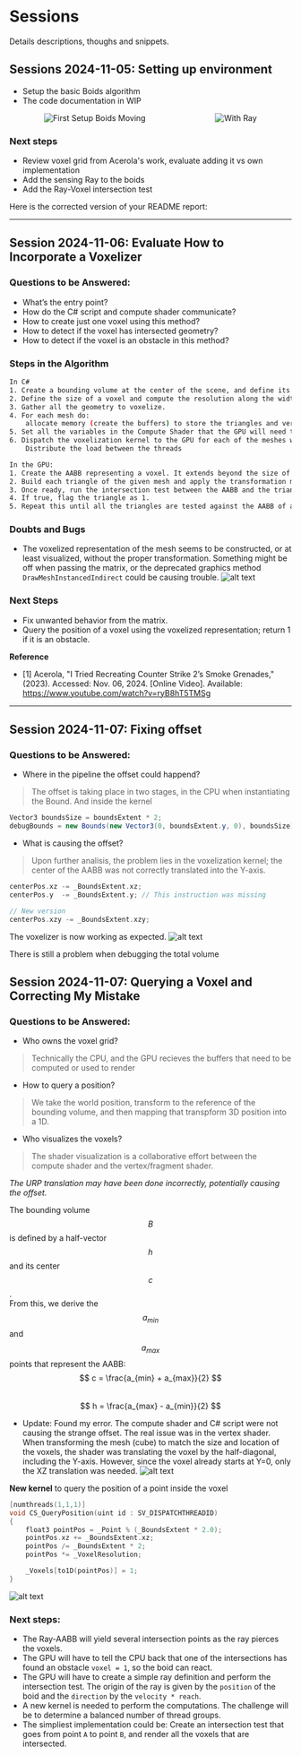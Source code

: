 # Sessions
Details descriptions, thoughs and snippets.

## Sessions 2024-11-05: Setting up environment
- Setup the basic Boids algorithm
- The code documentation in WIP

<div style="display: flex; justify-content: space-around; align-items: center;">
    <img src="Assets/Art/Images/first_setup_boids_moving.gif" alt="First Setup Boids Moving" style="max-width: 45%;">
    <img src="Assets/Art/Images/wth_ray.gif" alt="With Ray" style="max-width: 45%;">
</div>


### Next steps
- Review voxel grid from Acerola's work, evaluate adding it vs own implementation
- Add the sensing Ray to the boids
- Add the Ray-Voxel intersection test

Here is the corrected version of your README report:

---

## Session 2024-11-06: Evaluate How to Incorporate a Voxelizer

### Questions to be Answered:
- What’s the entry point?
- How do the C# script and compute shader communicate?
- How to create just one voxel using this method?
- How to detect if the voxel has intersected geometry?
- How to detect if the voxel is an obstacle in this method?

### Steps in the Algorithm
``` bash
In C#
1. Create a bounding volume at the center of the scene, and define its width, height, and depth.
2. Define the size of a voxel and compute the resolution along the width, height, and depth axes.
3. Gather all the geometry to voxelize.
4. For each mesh do:
    allocate memory (create the buffers) to store the triangles and vertices count.
5. Set all the variables in the Compute Shader that the GPU will need to reconstruct the scene, for instance the LocalToWorldMatrix
6. Dispatch the voxelization kernel to the GPU for each of the meshes we want to voxelize.
    Distribute the load between the threads

In the GPU:
1. Create the AABB representing a voxel. It extends beyond the size of the voxel by an _IntersectionBias.
2. Build each triangle of the given mesh and apply the transformation matrix.
3. Once ready, run the intersection test between the AABB and the triangle.
4. If true, flag the triangle as 1.
5. Repeat this until all the triangles are tested against the AABB of a voxel.
```

### Doubts and Bugs
- The voxelized representation of the mesh seems to be constructed, or at least visualized, without the proper transformation. Something might be off when passing the matrix, or the deprecated graphics method `DrawMeshInstancedIndirect` could be causing trouble.
![alt text](Assets/Art/Images/off_voxelization.png)

### Next Steps
- Fix unwanted behavior from the matrix.
- Query the position of a voxel using the voxelized representation; return 1 if it is an obstacle.

**Reference**
- [1] Acerola, "I Tried Recreating Counter Strike 2’s Smoke Grenades," (2023). Accessed: Nov. 06, 2024. [Online Video]. Available: https://www.youtube.com/watch?v=ryB8hT5TMSg

---

## Session 2024-11-07: Fixing offset

### Questions to be Answered:
- Where in the pipeline the offset could happend?
> The offset is taking place in two stages, in the CPU when instantiating the Bound. And inside the kernel
```C#
Vector3 boundsSize = boundsExtent * 2;
debugBounds = new Bounds(new Vector3(0, boundsExtent.y, 0), boundsSize);
```

- What is causing the offset?
> Upon further analisis, the problem lies in the voxelization kernel; the center of the AABB was not correctly translated into the Y-axis.
```C
centerPos.xz -= _BoundsExtent.xz;
centerPos.y  -= _BoundsExtent.y; // This instruction was missing

// New version
centerPos.xzy -= _BoundsExtent.xzy;
```
The voxelizer is now working as expected.
![alt text](Assets/Art/Images/voxelized_bunny.png)

There is still a problem when debugging the total volume

## Session 2024-11-07: Querying a Voxel and Correcting My Mistake

### Questions to be Answered:
- Who owns the voxel grid?
> Technically the CPU, and the GPU recieves the buffers that need to be computed or used to render
- How to query a position?
> We take the world position, transform to the reference of the bounding volume, and then mapping that transpform 3D position into a 1D.
- Who visualizes the voxels?  
> The shader visualization is a collaborative effort between the compute shader and the vertex/fragment shader.

*The URP translation may have been done incorrectly, potentially causing the offset.*

The bounding volume $$B$$ is defined by a half-vector $$h$$ and its center $$c$$.  
From this, we derive the $$a_{min}$$ and $$a_{max}$$ points that represent the AABB:  
$$ c = \frac{a_{min} + a_{max}}{2} $$  
$$ h = \frac{a_{max} - a_{min}}{2} $$

* Update: Found my error. The compute shader and C# script were not causing the strange offset. The real issue was in the vertex shader. When transforming the mesh (cube) to match the size and location of the voxels, the shader was translating the voxel by the half-diagonal, including the Y-axis. However, since the voxel already starts at Y=0, only the XZ translation was needed. 
![alt text](Assets/Art/Images/voxel_bunny.png)

**New kernel** to query the position of a point inside the voxel

``` C
[numthreads(1,1,1)]
void CS_QueryPosition(uint id : SV_DISPATCHTHREADID)
{
    float3 pointPos = _Point % (_BoundsExtent * 2.0);
    pointPos.xz += _BoundsExtent.xz; 
    pointPos /= _BoundsExtent * 2;
    pointPos *= _VoxelResolution;

    _Voxels[to1D(pointPos)] = 1;
}
```

![alt text](Assets/Art/Images/moving_point_query_voxel.gif)

### Next steps:
- The Ray-AABB will yield several intersection points as the ray pierces the voxels.
- The GPU will have to tell the CPU back that one of the intersections has found an obstacle `voxel = 1`, so the boid can react.
- The GPU will have to create a simple ray definition and perform the intersection test. The origin of the ray is given by the `position` of the boid and the `direction` by the `velocity * reach`.
- A new kernel is needed to perform the computations. The challenge will be to determine a balanced number of thread groups.
- The simpliest implementation could be: Create an intersection test that goes from point `A` to point `B`, and render all the voxels that are intersected.